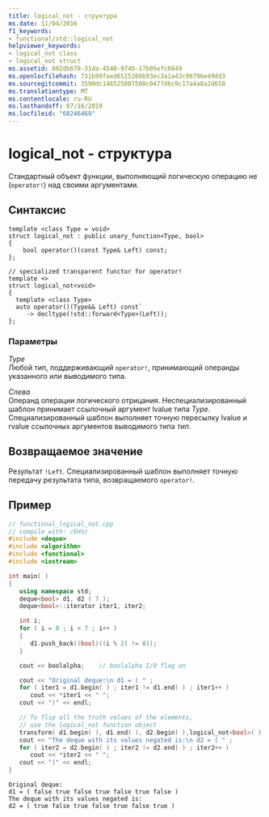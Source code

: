 ```yaml
---
title: logical_not - структура
ms.date: 11/04/2016
f1_keywords:
- functional/std::logical_not
helpviewer_keywords:
- logical_not class
- logical_not struct
ms.assetid: 892db678-31da-4540-974b-17b05efc0849
ms.openlocfilehash: 731b99faed6515268b93ec3a1a43c96796e49dd3
ms.sourcegitcommit: 3590dc146525807500c0477d6c9c17a4a8a2d658
ms.translationtype: MT
ms.contentlocale: ru-RU
ms.lasthandoff: 07/16/2019
ms.locfileid: "68246469"
---
```

# <a name="logicalnot-struct"></a>logical_not - структура

Стандартный объект функции, выполняющий логическую операцию не (`operator!`) над своими аргументами.

## <a name="syntax"></a>Синтаксис

```
template <class Type = void>
struct logical_not : public unary_function<Type, bool>
{
    bool operator()(const Type& Left) const;
};

// specialized transparent functor for operator!
template <>
struct logical_not<void>
{
  template <class Type>
  auto operator()(Type&& Left) const`
     -> decltype(!std::forward<Type>(Left));
};
```

### <a name="parameters"></a>Параметры

*Type*\
Любой тип, поддерживающий `operator!`, принимающий операнды указанного или выводимого типа.

*Слева*\
Операнд операции логического отрицания. Неспециализированный шаблон принимает ссылочный аргумент lvalue типа *Type*. Специализированный шаблон выполняет точную пересылку lvalue и rvalue ссылочных аргументов выводимого типа *тип*.

## <a name="return-value"></a>Возвращаемое значение

Результат `!Left`. Специализированный шаблон выполняет точную передачу результата типа, возвращаемого `operator!`.

## <a name="example"></a>Пример

```cpp
// functional_logical_not.cpp
// compile with: /EHsc
#include <deque>
#include <algorithm>
#include <functional>
#include <iostream>

int main( )
{
   using namespace std;
   deque<bool> d1, d2 ( 7 );
   deque<bool>::iterator iter1, iter2;

   int i;
   for ( i = 0 ; i < 7 ; i++ )
   {
      d1.push_back((bool)((i % 2) != 0));
   }

   cout << boolalpha;    // boolalpha I/O flag on

   cout << "Original deque:\n d1 = ( " ;
   for ( iter1 = d1.begin( ) ; iter1 != d1.end( ) ; iter1++ )
      cout << *iter1 << " ";
   cout << ")" << endl;

   // To flip all the truth values of the elements,
   // use the logical_not function object
   transform( d1.begin( ), d1.end( ), d2.begin( ),logical_not<bool>( ) );
   cout << "The deque with its values negated is:\n d2 = ( " ;
   for ( iter2 = d2.begin( ) ; iter2 != d2.end( ) ; iter2++ )
      cout << *iter2 << " ";
   cout << ")" << endl;
}
```

```Output
Original deque:
d1 = ( false true false true false true false )
The deque with its values negated is:
d2 = ( true false true false true false true )
```
